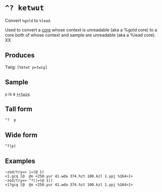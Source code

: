 `^? ketwut`
===========

Convert `%gold` to `%lead`.

Used to convert a [core]() whose context is unreadable (aka
a %gold core) to a core both of whose context and sample are
unreadable (aka a %lead core). XX



Produces
--------

Twig: `[%ktwt p=twig]`

Sample
------

`p` is a [`++twig`]().

Tall form
---------

    ^?  p

Wide form
---------

    ^?(p)

Examples
--------

    ~zod/try=> |=(@ 1)
    <1.gcq [@  @n <250.yur 41.wda 374.hzt 100.kzl 1.ypj %164>]>
    ~zod/try=> ^?(|=(@ 1))
    <1?gcq [@  @n <250.yur 41.wda 374.hzt 100.kzl 1.ypj %164>]>
